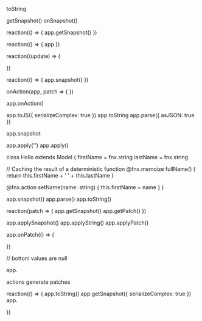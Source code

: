toString

getSnapshot()
onSnapshot()

reaction(() => {
  app.getSnapshot()
})

reaction(() => {
  app
})

reaction((update) => {

})

reaction(() => {
  app.snapshot()
})

onAction(app, patch => {
})

app.onAction()

app.toJS({ serializeComplex: true })
app.toString
app.parse({ asJSON: true })

app.snapshot

app.apply('')
app.apply()

class Hello extends Model {
  firstName = fnx.string
  lastName = fnx.string

  // Caching the result of a deterministic function
  @fnx.memoize fullName() {
    return this.firstName + ' ' + this.lastName
  }

  @fnx.action setName(name: string) {
    this.firstName = name
  }
}

app.snapshot()
app.parse()
app.toString()

reaction(patch => {
  app.getSnapshot()
  app.getPatch()
})

app.applySnapshot()
app.applyString()
app.applyPatch()

app.onPatch(() => {

})

// bottom values are null

app.

actions generate patches

reaction(() => {
  app.toString()
  app.getSnapshot({ serializeComplex: true })
  app.

})
